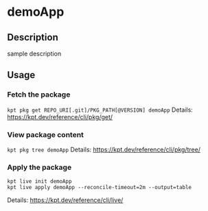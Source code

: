 # demoApp

## Description
sample description

## Usage

### Fetch the package
`kpt pkg get REPO_URI[.git]/PKG_PATH[@VERSION] demoApp`
Details: https://kpt.dev/reference/cli/pkg/get/

### View package content
`kpt pkg tree demoApp`
Details: https://kpt.dev/reference/cli/pkg/tree/

### Apply the package
```
kpt live init demoApp
kpt live apply demoApp --reconcile-timeout=2m --output=table
```
Details: https://kpt.dev/reference/cli/live/
